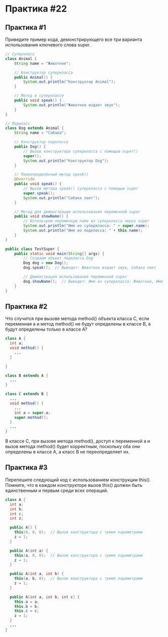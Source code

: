 # Практика #22


## Практика #1

Приведите пример кода, демонстрирующего все три варианта использования ключевого слова super.

```java
// Суперкласс
class Animal {
    String name = "Животное";

    // Конструктор суперкласса
    public Animal() {
        System.out.println("Конструктор Animal");
    }

    // Метод в суперклассе
    public void speak() {
        System.out.println("Животное издает звук");
    }
}

// Подкласс
class Dog extends Animal {
    String name = "Собака";

    // Конструктор подкласса
    public Dog() {
        // Вызов конструктора суперкласса с помощью super()
        super();
        System.out.println("Конструктор Dog");
    }

    // Переопределённый метод speak()
    @Override
    public void speak() {
        // Вызов метода speak() суперкласса с помощью super
        super.speak();
        System.out.println("Собака лает");
    }

    // Метод для демонстрации использования переменной super
    public void showName() {
        // Используем переменную name из суперкласса через super
        System.out.println("Имя из суперкласса: " + super.name);
        System.out.println("Имя из подкласса: " + this.name);
    }
}

public class TestSuper {
    public static void main(String[] args) {
        // Создаем объект подкласса Dog
        Dog dog = new Dog();
        dog.speak();  // Выведет: Животное издает звук, Собака лает

        // Демонстрация использования переменной super
        dog.showName();  // Выведет: Имя из суперкласса: Животное, Имя из подкласса: Собака
    }
}
```

## Практика #2
Что случится при вызове метода method() объекта класса C, если переменная a и метод method() не будут определены в классе B, а будут определены только в классе A?
```java
class A {
  int a;
  void method() {
    ...
  }

}

class B extends A {
  ...
}

class C extends B {
  ...
  void method() {
    ...
    int a = super.a;
    super.method();
  }
  ...
}
```
В классе C, при вызове метода method(), доступ к переменной a и вызов метода method() будет корректным, поскольку оба они определены в классе A, а класс B не переопределяет их.

## Практика #3
Перепешите следующий код с использованием конструкции this(). Помните, что в каждом конструкторе вызов this() должен быть единственным и первым среди всех операций.
```java
class A {
  int a;
  int b;
  int c;
  int z;

  public A() {
    this(0, 0, 0);  // Вызов конструктора с тремя параметрами
    z = 1;
  }

  public A(int a) {
    this(a, 0, 0);  // Вызов конструктора с тремя параметрами
    z = 1;
  }

  public A(int a, int b) {
    this(a, b, 0);  // Вызов конструктора с тремя параметрами
    z = 1;
  }

  public A(int a, int b, int c) {
    this.a = a;
    this.b = b;
    this.c = c;
    z = 1;
  }
  ...
}
```
